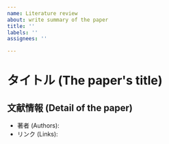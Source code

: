 ```yaml
---
name: Literature review
about: write summary of the paper
title: ''
labels: ''
assignees: ''

---
```


# タイトル (The paper's title)


## 文献情報 (Detail of the paper)
- 著者 (Authors):
- リンク (Links):
